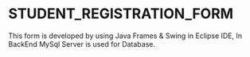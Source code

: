 # STUDENT_REGISTRATION_FORM
This form is developed by using Java Frames &amp; Swing in Eclipse IDE, In BackEnd MySql Server is used for Database.
